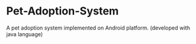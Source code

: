# Pet-Adoption-System
A pet adoption system implemented on Android platform. (developed with java language)
